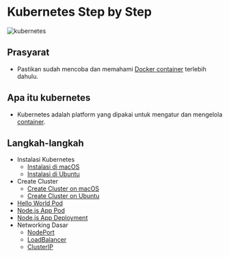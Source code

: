 # Kubernetes Step by Step

![kubernetes](https://upload.wikimedia.org/wikipedia/commons/3/39/Kubernetes_logo_without_workmark.svg)

## Prasyarat
- Pastikan sudah mencoba dan memahami [Docker container](docs/https://docs.docker.com/get-started/) terlebih dahulu.

## Apa itu kubernetes
- Kubernetes adalah platform yang dipakai untuk mengatur dan mengelola [container](docs/https://docs.docker.com/glossary/#container).

## Langkah-langkah
- Instalasi Kubernetes
  - [Instalasi di macOS](docs/000.md#instalasi-di-macos)
  - [Instalasi di Ubuntu](docs/000.md#instalasi-di-ubuntu)
- Create Cluster
  - [Create Cluster on macOS](docs/001.md#create-cluster-on-macos)
  - [Create Cluster on Ubuntu](docs/001.md#create-cluster-on-ubuntu)
- [Hello World Pod](docs/002.md)
- [Node.js App Pod](docs/003.md)
- [Node.js App Deployment](docs/004.md)
- Networking Dasar
  - [NodePort](docs/005.md)
  - [LoadBalancer](docs/006.md)
  - [ClusterIP](docs/007.md)